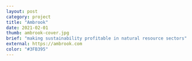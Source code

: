 ```yaml
---
layout: post
category: project
title: "Ambrook"
date: 2021-02-01
thumb: ambrook-cover.jpg
brief: "making sustainability profitable in natural resource sectors"
external: https://ambrook.com
color: "#3FB395"
---
```

